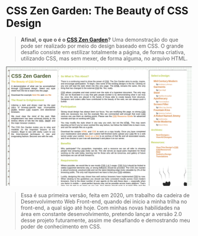 # CSS Zen Garden: The Beauty of CSS Design


> <strong>Afinal, o que o é o <a href="http://www.csszengarden.com/"> CSS Zen Garden</a>?</strong> Uma demonstração do que pode ser realizado por meio do design baseado em CSS. O grande desafio consiste em estilizar totalmente a página, de forma criativa, utilizando CSS, mas sem mexer, de forma alguma, no arquivo HTML.

<img src="/Imagens/page.png">

> Essa é sua primeira versão, feita em 2020, um trabalho da cadeira de Desenvolvimento Web Front-end, quando dei inicio a minha trilha no front-end, a qual sigo até hoje. Com minhas novas habilidades na área em constante desenvolvimento, pretendo lançar a versão 2.0 desse projeto futuramente, assim me desafiando e demostrando meu poder de conhecimento em CSS.
